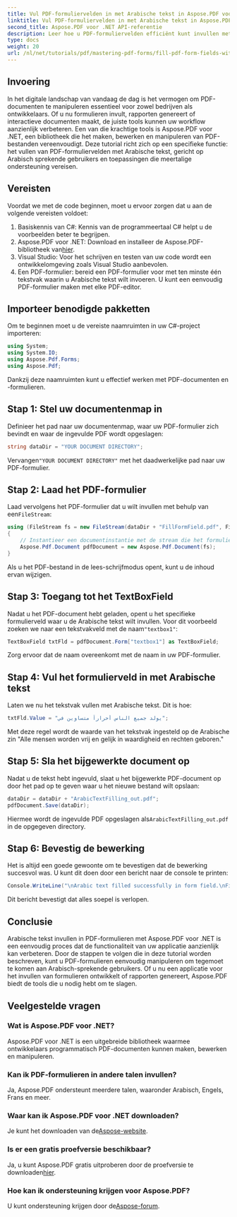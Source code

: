 ```yaml
---
title: Vul PDF-formuliervelden in met Arabische tekst in Aspose.PDF voor .NET
linktitle: Vul PDF-formuliervelden in met Arabische tekst in Aspose.PDF voor .NET
second_title: Aspose.PDF voor .NET API-referentie
description: Leer hoe u PDF-formuliervelden efficiënt kunt invullen met Arabische tekst met behulp van de Aspose.PDF voor .NET-bibliotheek. Deze stapsgewijze tutorial leidt u door het installatieproces, codevoorbeeld.
type: docs
weight: 20
url: /nl/net/tutorials/pdf/mastering-pdf-forms/fill-pdf-form-fields-with-arabic-text/
---
```

## Invoering

In het digitale landschap van vandaag de dag is het vermogen om PDF-documenten te manipuleren essentieel voor zowel bedrijven als ontwikkelaars. Of u nu formulieren invult, rapporten genereert of interactieve documenten maakt, de juiste tools kunnen uw workflow aanzienlijk verbeteren. Een van die krachtige tools is Aspose.PDF voor .NET, een bibliotheek die het maken, bewerken en manipuleren van PDF-bestanden vereenvoudigt. Deze tutorial richt zich op een specifieke functie: het vullen van PDF-formuliervelden met Arabische tekst, gericht op Arabisch sprekende gebruikers en toepassingen die meertalige ondersteuning vereisen.

## Vereisten

Voordat we met de code beginnen, moet u ervoor zorgen dat u aan de volgende vereisten voldoet:

1. Basiskennis van C#: Kennis van de programmeertaal C# helpt u de voorbeelden beter te begrijpen.
2. Aspose.PDF voor .NET: Download en installeer de Aspose.PDF-bibliotheek van[hier](https://releases.aspose.com/pdf/net/).
3. Visual Studio: Voor het schrijven en testen van uw code wordt een ontwikkelomgeving zoals Visual Studio aanbevolen.
4. Een PDF-formulier: bereid een PDF-formulier voor met ten minste één tekstvak waarin u Arabische tekst wilt invoeren. U kunt een eenvoudig PDF-formulier maken met elke PDF-editor.

## Importeer benodigde pakketten

Om te beginnen moet u de vereiste naamruimten in uw C#-project importeren:

```csharp
using System;
using System.IO;
using Aspose.Pdf.Forms;
using Aspose.Pdf;
```

Dankzij deze naamruimten kunt u effectief werken met PDF-documenten en -formulieren.

## Stap 1: Stel uw documentenmap in

Definieer het pad naar uw documentenmap, waar uw PDF-formulier zich bevindt en waar de ingevulde PDF wordt opgeslagen:

```csharp
string dataDir = "YOUR DOCUMENT DIRECTORY";
```

 Vervangen`"YOUR DOCUMENT DIRECTORY"` met het daadwerkelijke pad naar uw PDF-formulier.

## Stap 2: Laad het PDF-formulier

 Laad vervolgens het PDF-formulier dat u wilt invullen met behulp van een`FileStream`:

```csharp
using (FileStream fs = new FileStream(dataDir + "FillFormField.pdf", FileMode.Open, FileAccess.ReadWrite))
{
    // Instantieer een documentinstantie met de stream die het formulierbestand bevat
    Aspose.Pdf.Document pdfDocument = new Aspose.Pdf.Document(fs);
}
```

Als u het PDF-bestand in de lees-schrijfmodus opent, kunt u de inhoud ervan wijzigen.

## Stap 3: Toegang tot het TextBoxField

Nadat u het PDF-document hebt geladen, opent u het specifieke formulierveld waar u de Arabische tekst wilt invullen. Voor dit voorbeeld zoeken we naar een tekstvakveld met de naam`"textbox1"`:

```csharp
TextBoxField txtFld = pdfDocument.Form["textbox1"] as TextBoxField;
```

Zorg ervoor dat de naam overeenkomt met de naam in uw PDF-formulier.

## Stap 4: Vul het formulierveld in met Arabische tekst

Laten we nu het tekstvak vullen met Arabische tekst. Dit is hoe:

```csharp
txtFld.Value = "يولد جميع الناس أحراراً متساوين في";
```

Met deze regel wordt de waarde van het tekstvak ingesteld op de Arabische zin "Alle mensen worden vrij en gelijk in waardigheid en rechten geboren."

## Stap 5: Sla het bijgewerkte document op

Nadat u de tekst hebt ingevuld, slaat u het bijgewerkte PDF-document op door het pad op te geven waar u het nieuwe bestand wilt opslaan:

```csharp
dataDir = dataDir + "ArabicTextFilling_out.pdf";
pdfDocument.Save(dataDir);
```

 Hiermee wordt de ingevulde PDF opgeslagen als`ArabicTextFilling_out.pdf` in de opgegeven directory.

## Stap 6: Bevestig de bewerking

Het is altijd een goede gewoonte om te bevestigen dat de bewerking succesvol was. U kunt dit doen door een bericht naar de console te printen:

```csharp
Console.WriteLine("\nArabic text filled successfully in form field.\nFile saved at " + dataDir);
```

Dit bericht bevestigt dat alles soepel is verlopen.

## Conclusie

Arabische tekst invullen in PDF-formulieren met Aspose.PDF voor .NET is een eenvoudig proces dat de functionaliteit van uw applicatie aanzienlijk kan verbeteren. Door de stappen te volgen die in deze tutorial worden beschreven, kunt u PDF-formulieren eenvoudig manipuleren om tegemoet te komen aan Arabisch-sprekende gebruikers. Of u nu een applicatie voor het invullen van formulieren ontwikkelt of rapporten genereert, Aspose.PDF biedt de tools die u nodig hebt om te slagen.

## Veelgestelde vragen

### Wat is Aspose.PDF voor .NET?
Aspose.PDF voor .NET is een uitgebreide bibliotheek waarmee ontwikkelaars programmatisch PDF-documenten kunnen maken, bewerken en manipuleren.

### Kan ik PDF-formulieren in andere talen invullen?
Ja, Aspose.PDF ondersteunt meerdere talen, waaronder Arabisch, Engels, Frans en meer.

### Waar kan ik Aspose.PDF voor .NET downloaden?
 Je kunt het downloaden van de[Aspose-website](https://releases.aspose.com/pdf/net/).

### Is er een gratis proefversie beschikbaar?
 Ja, u kunt Aspose.PDF gratis uitproberen door de proefversie te downloaden[hier](https://releases.aspose.com/).

### Hoe kan ik ondersteuning krijgen voor Aspose.PDF?
 U kunt ondersteuning krijgen door de[Aspose-forum](https://forum.aspose.com/c/pdf/10).